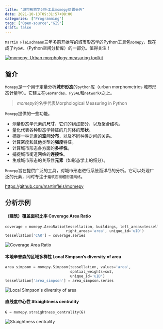 ```yaml
---
title: "城市形态学分析工具momepy崭露头角"
date: 2021-10-13T09:31:57+08:00
categories: ["Programming"]
tags: ["Open-source","GIS"]
draft: false
---
```


`Martin Fleischmann`三年多前开始写的城市形态学的Python工具包`momepy`，现在成了`PySAL`（Python空间分析库）的一部分。值得关注！

[![momepy: Urban morphology measuring toolkit](https://tva1.sinaimg.cn/large/008i3skNgy1gvdi6aemqrj60h90e8wfh02.jpg)](http://docs.momepy.org/en/stable/_images/logo.png)

## 简介

`Momepy`是一个用于定量分析**城市形态**的`python`库（urban morphometrics 城市形态计量学）。它建立在`GeoPandas`、`PySAL`和`networkX`之上。

> *momepy*的名字代表Morphological Measuring in Python

`Momepy`提供的一些功能。

- 测量形态学元素的**尺寸**，它们的组成部分，以及聚合结构。
- 量化代表各种形态学特征的几何体的**形状**。
- 捕捉一种元素的**空间分布**，以及不同种类之间的关系。
- 计算密度和其他类型的**强度**特征。
- 计算城市形态各方面的**多样性**。
- 捕捉城市街道网络的**连接性**。
- 生成城市形态的关系性**元素**（如形态学上的细分）。

`Momepy`旨在提供广泛的工具，对城市形态进行系统而详尽的分析。它可以处理广泛的元素，同时专注于`建筑底面`和`街道网络`。

https://github.com/martinfleis/momepy

## 分析示例



#### （建筑）覆盖面积比率 Coverage Area Ratio

```python
coverage = momepy.AreaRatio(tessellation, buildings, left_areas=tessellation.area,
                            right_areas='area', unique_id='uID')
tessellation['CAR'] = coverage.series
```

![Coverage Area Ratio](https://tva1.sinaimg.cn/large/008i3skNgy1gvdi6a0wavj60ez0fiwgk02.jpg)



#### 本地辛普森的区域多样性 Local Simpson’s diversity of area

```python
area_simpson = momepy.Simpson(tessellation, values='area',
                              spatial_weights=sw3,
                              unique_id='uID')
tessellation['area_simpson'] = area_simpson.series
```

![Local Simpson's diversity of area](https://tva1.sinaimg.cn/large/008i3skNgy1gvh4swrcalj60e50fljsm02.jpg)



#### 直线度中心性 Straightness centrality

```python
G = momepy.straightness_centrality(G)
```

![Straightness centrality](https://tva1.sinaimg.cn/large/008i3skNgy1gvdi6cf1bnj60i50nh41702.jpg)


